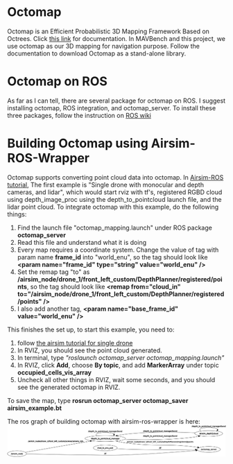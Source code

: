 # Octomap
Octomap is an Efficient Probabilistic 3D Mapping Framework Based on Octrees. Click [this link](https://octomap.github.io/) for documentation.
In MAVBench and this project, we use octomap as our 3D mapping for navigation purpose. 
Follow the documentation to download Octomap as a stand-alone library.

# Octomap on ROS
As far as I can tell, there are several package for octomap on ROS. I suggest installing octomap, ROS integration, and octomap_server.
To install these three packages, follow the instruction on [ROS wiki](http://wiki.ros.org/octomap_mapping)

# Building Octomap using Airsim-ROS-Wrapper
Octomap supports converting point cloud data into octomap. In [Airsim-ROS tutorial](https://github.com/microsoft/AirSim/tree/master/ros/src/airsim_tutorial_pkgs), 
The first example is "Single drone with monocular and depth cameras, and lidar", which would start rviz with tf's, registered RGBD cloud using depth_image_proc using the depth_to_pointcloud launch file, and the lidar point cloud.
To integrate octomap with this example, do the following things:
1. Find the launch file "octomap_mapping.launch" under ROS package **octomap_server**
2. Read this file and understand what it is doing
3. Every map requires a coordinate system. Change the value of tag with param name **frame_id** into "world_enu",
so the tag should look like **\<param name="frame_id" type="string" value="world_enu" /\>**
4. Set the remap tag "to" as **/airsim_node/drone_1/front_left_custom/DepthPlanner/registered/points**, 
so the tag should look like **\<remap from="cloud_in" to="/airsim_node/drone_1/front_left_custom/DepthPlanner/registered/points" /\>**
5. I also add another tag, **\<param name="base_frame_id" value="world_enu" /\>**

This finishes the set up, to start this example, you need to:
1. follow [the airsim tutorial for single drone](https://github.com/microsoft/AirSim/tree/master/ros/src/airsim_tutorial_pkgs)
2. In RVIZ, you should see the point cloud generated.
3. In terminal, type *"roslaunch octomap_server octomap_mapping.launch"*
4. In RVIZ, click **Add**, choose **By topic**, and add **MarkerArray** under topic **occupied_cells_vis_array**
5. Uncheck all other things in RVIZ, wait some seconds, and you should see the generated octomap in RVIZ.

To save the map, type **rosrun octomap_server octomap_saver airsim_example.bt**

The ros graph of building octomap with airsim-ros-wrapper is here:
![Image of airsim and octomap](https://github.com/zouan616/Airsim-ROS/blob/master/Documentation/octomap_airsim.png)
